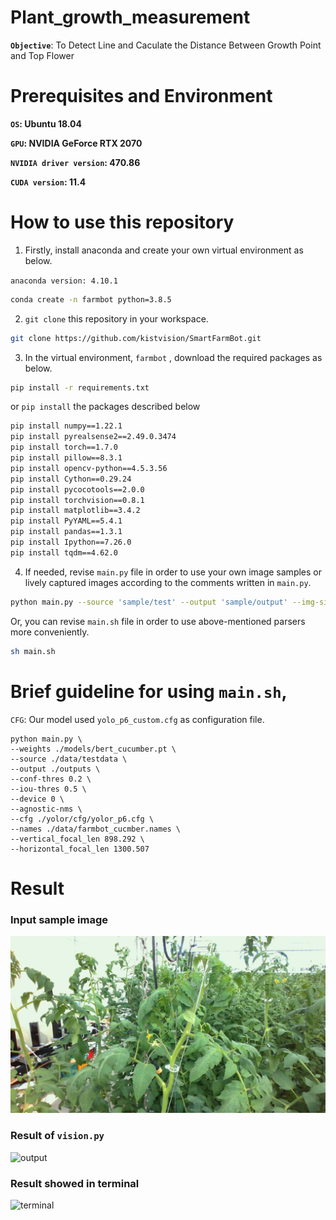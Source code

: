 # Plant_growth_measurement

**`Objective`**: To Detect Line and Caculate the Distance Between Growth Point and Top Flower

# Prerequisites and Environment

**`OS`: Ubuntu 18.04**

**`GPU`: NVIDIA GeForce RTX 2070**

**`NVIDIA driver version`: 470.86**

**`CUDA version`: 11.4**

# How to use this repository

1) Firstly, install anaconda and create your own virtual environment as below.

`anaconda version: 4.10.1`

```bash
conda create -n farmbot python=3.8.5
```

2)  `git clone` this repository in your workspace.

```bash
git clone https://github.com/kistvision/SmartFarmBot.git
```

3) In the virtual environment, `farmbot` , download the required packages as below. 

```bash
pip install -r requirements.txt
```

or `pip install` the packages described below

```bash
pip install numpy==1.22.1
pip install pyrealsense2==2.49.0.3474
pip install torch==1.7.0
pip install pillow==8.3.1
pip install opencv-python==4.5.3.56
pip install Cython==0.29.24
pip install pycocotools==2.0.0
pip install torchvision==0.8.1
pip install matplotlib==3.4.2
pip install PyYAML==5.4.1
pip install pandas==1.3.1
pip install Ipython==7.26.0
pip install tqdm==4.62.0
```

4) If needed, revise `main.py` file in order to use your own image samples or lively captured images according to the comments written in `main.py`.

```bash
python main.py --source 'sample/test' --output 'sample/output' --img-size 320 
```
Or, you can revise `main.sh` file in order to use above-mentioned parsers more conveniently.

```bash
sh main.sh
```


# Brief guideline for using `main.sh`,

`CFG`: Our model used `yolo_p6_custom.cfg` as configuration file.

``` shell
python main.py \
--weights ./models/bert_cucumber.pt \
--source ./data/testdata \
--output ./outputs \
--conf-thres 0.2 \
--iou-thres 0.5 \
--device 0 \
--agnostic-nms \
--cfg ./yolor/cfg/yolor_p6.cfg \
--names ./data/farmbot_cucmber.names \
--vertical_focal_len 898.292 \
--horizontal_focal_len 1300.507
```

# Result
### Input sample image
![input](test/rgb/RGB_20220222_001_1.png)

### Result of `vision.py`
![output](sample_img/RGB_20220222_001_1.png)

### Result showed in terminal
![terminal](sample_img/terminal_result2.png)
